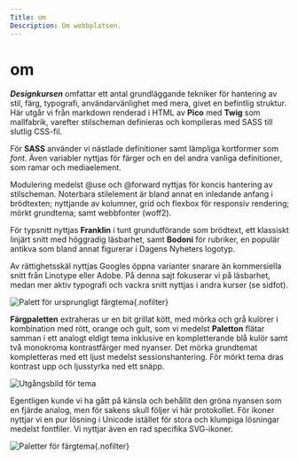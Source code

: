 ```yaml
---
Title: om
Description: Om webbplatsen.
---
```


# om

***Designkursen*** omfattar ett antal grundläggande tekniker för hantering av stil, färg, typografi, användarvänlighet med mera, givet en befintlig struktur. Här utgår vi från markdown renderad i HTML av **Pico** med **Twig** som mallfabrik, varefter stilscheman definieras och kompileras med SASS till slutlig CSS-fil.

För **SASS** använder vi nästlade definitioner samt lämpliga kortformer som *font*. Även variabler nyttjas för färger och en del andra vanliga definitioner, som ramar och mediaelement.

Modulering medelst @use och @forward nyttjas för koncis hantering av stilscheman. Noterbara stilelement är bland annat en inledande anfang i brödtexten; nyttjande av kolumner, grid och flexbox för responsiv rendering; mörkt grundtema; samt webbfonter (woff2).

För typsnitt nyttjas **Franklin** i tunt grundutförande som brödtext, ett klassiskt linjärt snitt med höggradig läsbarhet, samt **Bodoni** för rubriker, en populär antikva som bland annat figurerar i Dagens Nyheters logotyp.

Av rättighetsskäl nyttjas Googles öppna varianter snarare än kommersiella snitt från Linotype eller Adobe. På denna sajt fokuserar vi på läsbarhet, medan mer aktiv typografi och vackra snitt nyttjas i andra kurser (se sidfot).

![Palett för ursprungligt färgtema](%assets_url%/img/palett.avif){.nofilter}

**Färgpaletten** extraheras ur en bit grillat kött, med mörka och grå kulörer i kombination med rött, orange och gult, som vi medelst **Paletton** flätar samman i ett analogt eldigt tema inklusive en kompletterande blå kulör samt två monokroma kontrastfärger med nyanser. Det mörka grundtemat kompletteras med ett ljust medelst sessionshantering. För mörkt tema dras kontrast upp och ljusstyrka ned ett snäpp.

![Utgångsbild för tema](%assets_url%/img/stek.avif)

Egentligen kunde vi ha gått på känsla och behållit den gröna nyansen som en fjärde analog, men för sakens skull följer vi här protokollet. För ikoner nyttjar vi en pur lösning i Unicode istället för stora och klumpiga lösningar medelst fontfiler. Vi nyttjar även en rad specifika SVG-ikoner.

![Paletter för färgtema ](%assets_url%/img/paletter.avif){.nofilter}

